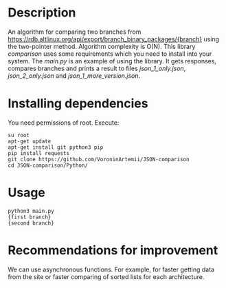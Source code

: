 # Description

An algorithm for comparing two branches from https://rdb.altlinux.org/api/export/branch_binary_packages/{branch} using the two-pointer method. Algorithm complexity is O(N). This library _comparison_ uses some requirements which you need to install into your system. The _main.py_ is an example of using the library. It gets responses, compares branches and prints a result to files *json_1_only.json*, *json_2_only.json* and *json_1_more_version.json*.

# Installing dependencies

You need permissions of root. Execute:

```
su root
apt-get update
apt-get install git python3 pip
pip install requests
git clone https://github.com/VoroninArtemii/JSON-comparison
cd JSON-comparison/Python/
```

# Usage

```
python3 main.py
{first branch}
{second branch}
```

# Recommendations for improvement

We can use asynchronous functions. For example, for faster getting data from the site or faster comparing of sorted lists for each architecture.
